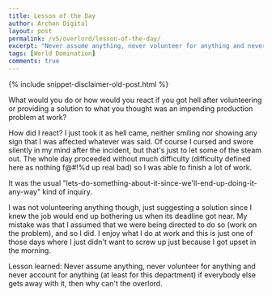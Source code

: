 ```yaml
---
title: Lesson of the Day
author: Archon Digital
layout: post
permalink: /v5/overlord/lesson-of-the-day/
excerpt: "Never assume anything, never volunteer for anything and never account for anything."
tags: [World Domination]
comments: true
---
```

{% include snippet-disclaimer-old-post.html %}

<p class="lead">What would you do or how would you react if you got hell after volunteering or providing a solution to what you thought was an impending production problem at work?</p>

<!--more-->

How did I react? I just took it as hell came, neither smiling nor showing any sign that I was affected whatever was said. Of course I cursed and swore silently in my mind after the incident, but that's just to let some of the steam out. The whole day proceeded without much difficulty (difficulty defined here as nothing f@#!%d up real bad) so I was able to finish a lot of work.

<p class="lead">It was the usual "lets-do-something-about-it-since-we'll-end-up-doing-it-any-way" kind of inquiry.</p>

I was not volunteering anything though, just suggesting a solution since I knew the job would end up bothering us when its deadline got near. My mistake was that I assumed that we were being directed to do so (work on the problem), and so I did. I enjoy what I do at work and this is just one of those days where I just didn't want to screw up just because I got upset in the morning.

Lesson learned: Never assume anything, never volunteer for anything and never account for anything (at least for this department) if everybody else gets away with it, then why can't the overlord.